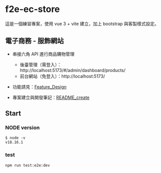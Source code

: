 # f2e-ec-store

這是一個練習專案，使用 vue 3 + vite 建立，加上 bootstrap 與客製樣式設定。

## 電子商務 - 服飾網站

- 串接六角 API 進行商品購物管理

  - 後臺管理（需登入）：http://localhost:5173/#/admin/dashboard/products/
  - 前台網站（免登入）：http://localhost:5173/

- 功能請見：[Feature_Design](./Feature_Design.md)
- 專案建立與開發筆記：[README_create](./README_create.md)

## Start

### NODE version

```
$ node -v
v18.16.1
```

### test

```
npm run test:e2e:dev
```
